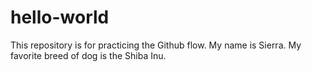 # hello-world
This repository is for practicing the Github flow.
My name is Sierra. My favorite breed of dog is the Shiba Inu. 

